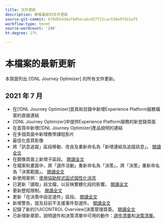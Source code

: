 ```yaml
---
title: 文件更新
description: 瞭解最新的文件更新
source-git-commit: 670db54d4af8d5ecabcd27f22cac530a9f921af5
workflow-type: tm+mt
source-wordcount: '186'
ht-degree: 17%

---
```



# 本檔案的最新更新

本頁面列出 [!DNL Journey Optimizer] 的所有文件更新。

## 2021 年 7 月

* 在[!DNL Journey Optimizer]首頁和目錄中新增Experience Platform服務檔案的直接連結
* [!DNL Journey Optimizer]中提供Experience Platform服務的新登錄頁面
* 在首頁中新增[!DNL Journey Optimizer]產品說明的連結
* 在多個頁面中新增教學課程影片
* 最佳化首頁影像
* 將「訊息追蹤」區段移動、改良及重新命名為「新增連結及追蹤訊息」。 [閱讀全文](message-tracking.md)
* 在鏡像頁面上新增子區段。 [閱讀全文](message-tracking.md#mirror-page)
* 在檔案和畫面中，將「選件活動」重新命名為「決策」，將「決策」重新命名為「決策範圍」。 [閱讀全文](offers/get-started/starting-offer-decisioning.md)
* 新使用案例：[使用協助程式函式個性化消息](personalization/personalization-use-case-helper-functions.md)
* 已更新「讀取」段文檔，以反映實體化段的影響。 [閱讀全文](building-journeys/read-segment.md)
* 更新歷程限制。 [閱讀全文](building-journeys/limitations.md)
* 更新「在決策中設定選件」區段。 [閱讀全文](offers/offer-activities/configure-offer-selection.md)
* 新增警告，提及目前不支援事件型選件。 [閱讀全文](offers/offer-library/creating-personalized-offers.md#eligibility)
* 記錄了新的[!UICONTROL Overview]決策管理頁簽。 [閱讀全文](offers/get-started/user-interface.md#overview)
* 已新增新章節，說明選件和決策清單中可用的動作：[選件清單](offers/offer-library/creating-personalized-offers.md#offer-list)和[決策清單](offers/offer-activities/create-offer-activities.md#decision-list)。

